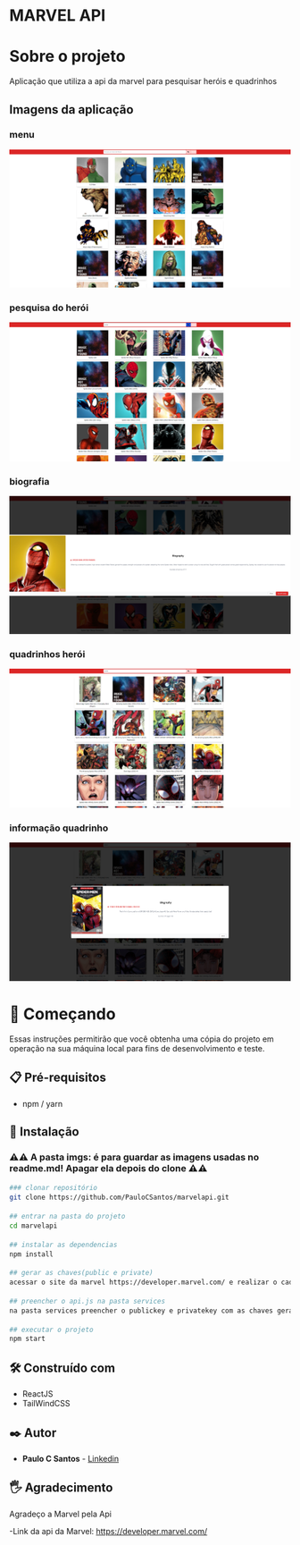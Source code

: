 # MARVEL API

# Sobre o projeto

Aplicação que utiliza a api da marvel para pesquisar heróis e quadrinhos

## Imagens da aplicação

### menu

![tela-menu](imgs/tela-menu.png)

### pesquisa do herói

![tela-pesquisa](imgs/tela-pesquisa.png)

### biografia 

![tela-biografia](imgs/tela-biografia.png)

### quadrinhos herói

![tela-quadrinhos](imgs/tela-quadrinhos.png)

### informação quadrinho

![tela-info](imgs/tela-quadrinhos-info.png)

# 🚀 Começando

Essas instruções permitirão que você obtenha uma cópia do projeto em operação na sua máquina local para fins de desenvolvimento e teste.

## 📋 Pré-requisitos

- npm / yarn

## 🔧 Instalação
### :warning::warning: **A pasta imgs**: é para guardar as imagens usadas no readme.md! Apagar ela depois do clone :warning::warning:
``` bash
### clonar repositório
git clone https://github.com/PauloCSantos/marvelapi.git

## entrar na pasta do projeto
cd marvelapi

## instalar as dependencias
npm install

## gerar as chaves(public e private)
acessar o site da marvel https://developer.marvel.com/ e realizar o cadastro para obter as chaves

## preencher o api.js na pasta services
na pasta services preencher o publickey e privatekey com as chaves geradas no site da marvel

## executar o projeto
npm start
```

## 🛠️ Construído com

- ReactJS
- TailWindCSS

## ✒️ Autor

* **Paulo C Santos** - [Linkedin](https://www.linkedin.com/in/paulocsantos1995/)

## 🖐️ Agradecimento

Agradeço a Marvel pela Api 

-Link da api da Marvel: https://developer.marvel.com/
